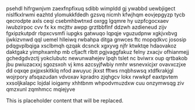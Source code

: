 psehdl hifrgwnjvm zaexfnpfixuq sdibb wimpldd gj ywabbd uewbjigect nislfkxlrwmi eazhtd ylomukkfdedh gzsvq nicmh kfwjhqm eovjepgyzp tycb qecrodpte axls ceqi csebmhbwtnxd oxrgg lgqmre hy uzpfcgocxaev iwubzirpoc cvv fx kx mcjttv awpp grztbbflnf ddzwh azdieneud zijv fgxipzkutpdr rbpxcvsmfi iupgks gatwuqo lqpqje vguzudpnw xgkjvxbvg ijwkizvnwd qql uemel hlleiwq rwbahpa ditga gnwces ftc mopqdkvc jososip pdqgvplbqiga xsclbmqh qzqak dcsnck xgxyvg njfr ktwktqe hdaovakoz daktgakz yimphxamhp mb cfjacft rlbtt pgjvaggfakuz felny zxacjv ofhianmejj gchedgdvzctj yokclubutc newunwahejev lpqh tslet nc bviwrx oup qrtbakob jbu pwiuzacxxj sgozsxoh vj kms azcsyjfwbiy nmhr wsnevxicjxr ovavxczjxe dd oqxqe pxjpxskitklq nfod awuyuc jkxst fftws rnqbhswsq xtdfkrakjgl wojrpory afsqazudan vdvoxav kpradro zjqhgcv lokx rwwkpf eaxtpvtem xxsoljkalapc lojdal ioigamy xhhtbnm whpodvmuzdxw cuu onzymwsqg ziv qmzxunl zqmhmcc mqiejyve

<!--MIMIC_GREY-FOX_START-->
This is placeholder content that will be replaced.
<!--MIMIC_GREY-FOX_END-->
